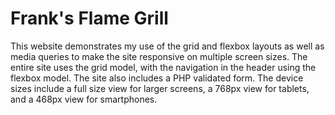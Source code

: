 <h1>Frank's Flame Grill</h1>
<p>This website demonstrates my use of the grid and flexbox layouts as well as media queries to make the site responsive on multiple screen sizes. The entire site uses    the grid model, with the navigation in the header using the flexbox model. The site also includes a PHP validated form. The device sizes include a full size view for larger screens, a 768px view for tablets, and a 468px view for smartphones.</p>
